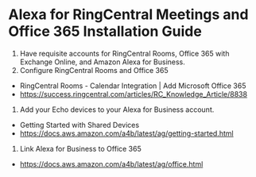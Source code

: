 # Alexa for RingCentral Meetings and Office 365 Installation Guide


1. Have requisite accounts for RingCentral Rooms, Office 365 with Exchange Online, and Amazon Alexa for Business.
1. Configure RingCentral Rooms and Office 365
  * RingCentral Rooms - Calendar Integration | Add Microsoft Office 365
  * https://success.ringcentral.com/articles/RC_Knowledge_Article/8838
1. Add your Echo devices to your Alexa for Business account.
  * Getting Started with Shared Devices
  * https://docs.aws.amazon.com/a4b/latest/ag/getting-started.html
1. Link Alexa for Business to Office 365
  * https://docs.aws.amazon.com/a4b/latest/ag/office.html
